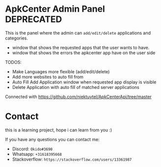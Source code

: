# ApkCenter Admin Panel DEPRECATED

This is the panel where the admin can `add/edit/delete` applications and categories.
- window that shows the requested apps that the user wants to have.
- window that shows the errors the apkcenter app have on the user side

TODOS:
- Make Languages more flexible (add/edit/delete)
- Add more websites to auto fill from
- Auto Fill Add Application window when requested app display is visible 
- Delete Application with auto fill of matched server applications

Connected with https://github.com/niektuytel/ApkCenterApi/tree/master

# Contact
this is a learning project, hope i can learn from you :)

If you have any questions you can contact me:
- Discord: `Okido#3690`
- Whatsapp: `+31618395668`
- Stackoverflow: `https://stackoverflow.com/users/13361987`

